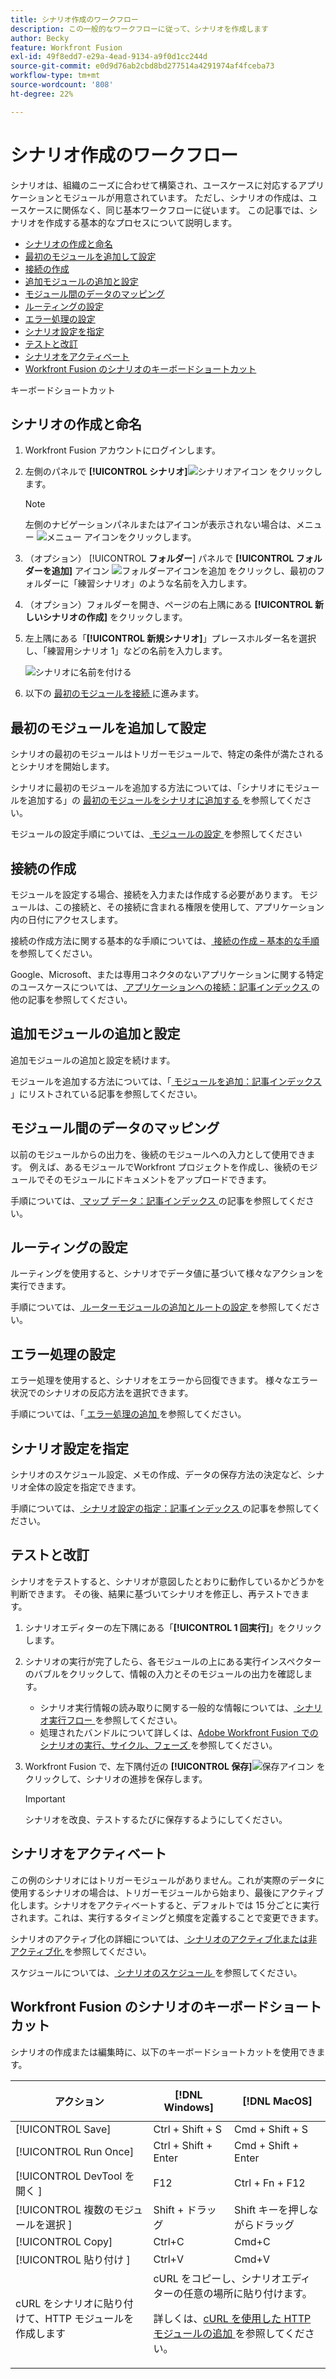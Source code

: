 ```yaml
---
title: シナリオ作成のワークフロー
description: この一般的なワークフローに従って、シナリオを作成します
author: Becky
feature: Workfront Fusion
exl-id: 49f8edd7-e29a-4ead-9134-a9f0d1cc244d
source-git-commit: e0d9d76ab2cbd8bd277514a4291974af4fceba73
workflow-type: tm+mt
source-wordcount: '808'
ht-degree: 22%

---
```


# シナリオ作成のワークフロー

シナリオは、組織のニーズに合わせて構築され、ユースケースに対応するアプリケーションとモジュールが用意されています。 ただし、シナリオの作成は、ユースケースに関係なく、同じ基本ワークフローに従います。 この記事では、シナリオを作成する基本的なプロセスについて説明します。


* [シナリオの作成と命名](#create-and-name-the-scenario)
* [最初のモジュールを追加して設定](#configure-the-first-module)
* [接続の作成](#create-connections)
* [追加モジュールの追加と設定](#add-and-configure-additional-modules)
* [モジュール間のデータのマッピング](#map-data-between-modules)
* [ルーティングの設定](#configure-routing)
* [エラー処理の設定](#configure-error-handling)
* [シナリオ設定を指定](#onfigure-scenario-settings)
* [テストと改訂](#test-and-revise)
* [シナリオをアクティベート](#activate-the-scenario)
* [Workfront Fusion のシナリオのキーボードショートカット](#workfront-fusion-scenario-keyboard-shortcuts)

キーボードショートカット



## シナリオの作成と命名

1. Workfront Fusion アカウントにログインします。
1. 左側のパネルで **[!UICONTROL シナリオ]**![ シナリオアイコン ](assets/scenarios-icon.png) をクリックします。

   >[!NOTE]
   >
   >左側のナビゲーションパネルまたはアイコンが表示されない場合は、メニュー ![メニュー](assets/main-menu-icon-left-nav.png) アイコンをクリックします。

1. （オプション） [!UICONTROL **フォルダー**] パネルで **[!UICONTROL フォルダーを追加]** アイコン ![ フォルダーアイコンを追加 ](assets/add-folder-icon.png) をクリックし、最初のフォルダーに「練習シナリオ」のような名前を入力します。

1. （オプション）フォルダーを開き、ページの右上隅にある **[!UICONTROL 新しいシナリオの作成]** をクリックします。

1. 左上隅にある「**[!UICONTROL 新規シナリオ]**」プレースホルダー名を選択し、「練習用シナリオ 1」などの名前を入力します。

   ![ シナリオに名前を付ける ](assets/name-the-scenario.png)

1. 以下の [ 最初のモジュールを接続 ](#2-connect-the-first-module) に進みます。

## 最初のモジュールを追加して設定

シナリオの最初のモジュールはトリガーモジュールで、特定の条件が満たされるとシナリオを開始します。

シナリオに最初のモジュールを追加する方法については、「シナリオにモジュールを追加する」の [ 最初のモジュールをシナリオに追加する ](/help/workfront-fusion/create-scenarios/add-modules/add-a-module-basic.md#add-the-first-module-to-a-scenario) を参照してください。

モジュールの設定手順については、[ モジュールの設定 ](/help/workfront-fusion/create-scenarios/add-modules/configure-a-modules-settings.md) を参照してください

## 接続の作成

モジュールを設定する場合、接続を入力または作成する必要があります。 モジュールは、この接続と、その接続に含まれる権限を使用して、アプリケーション内の日付にアクセスします。

接続の作成方法に関する基本的な手順については、[ 接続の作成 – 基本的な手順 ](/help/workfront-fusion/create-scenarios/connect-to-apps/connect-to-fusion-general.md) を参照してください。

Google、Microsoft、または専用コネクタのないアプリケーションに関する特定のユースケースについては、[ アプリケーションへの接続：記事インデックス ](/help/workfront-fusion/create-scenarios/connect-to-apps/connect-to-apps-toc.md) の他の記事を参照してください。

## 追加モジュールの追加と設定

追加モジュールの追加と設定を続けます。

モジュールを追加する方法については、「[ モジュールを追加：記事インデックス ](/help/workfront-fusion/create-scenarios/add-modules/add-modules-toc.md)」にリストされている記事を参照してください。

## モジュール間のデータのマッピング

以前のモジュールからの出力を、後続のモジュールへの入力として使用できます。 例えば、あるモジュールでWorkfront プロジェクトを作成し、後続のモジュールでそのモジュールにドキュメントをアップロードできます。

手順については、[ マップ データ：記事インデックス ](/help/workfront-fusion/create-scenarios/map-data/map-data-toc.md) の記事を参照してください。

## ルーティングの設定

ルーティングを使用すると、シナリオでデータ値に基づいて様々なアクションを実行できます。

手順については、[ ルーターモジュールの追加とルートの設定 ](/help/workfront-fusion/create-scenarios/add-modules/router-module.md) を参照してください。

## エラー処理の設定

エラー処理を使用すると、シナリオをエラーから回復できます。 様々なエラー状況でのシナリオの反応方法を選択できます。

手順については、「[ エラー処理の追加 ](/help/workfront-fusion/create-scenarios/config-error-handling/error-handling.md) を参照してください。

## シナリオ設定を指定

シナリオのスケジュール設定、メモの作成、データの保存方法の決定など、シナリオ全体の設定を指定できます。

手順については、[ シナリオ設定の指定：記事インデックス ](/help/workfront-fusion/create-scenarios/config-scenarios-settings/config-scenario-settings-toc.md) の記事を参照してください。

## テストと改訂

シナリオをテストすると、シナリオが意図したとおりに動作しているかどうかを判断できます。 その後、結果に基づいてシナリオを修正し、再テストできます。

1. シナリオエディターの左下隅にある「**[!UICONTROL 1 回実行]**」をクリックします。
1. シナリオの実行が完了したら、各モジュールの上にある実行インスペクターのバブルをクリックして、情報の入力とそのモジュールの出力を確認します。

   * シナリオ実行情報の読み取りに関する一般的な情報については、[ シナリオ実行フロー ](/help/workfront-fusion/references/scenarios/scenario-execution-flow.md) を参照してください。
   * 処理されたバンドルについて詳しくは、[Adobe Workfront Fusion でのシナリオの実行、サイクル、フェーズ ](/help/workfront-fusion/references/scenarios/scenario-execution-cycles-phases.md) を参照してください。

1. Workfront Fusion で、左下隅付近の **[!UICONTROL 保存]**![ 保存アイコン ](assets/save-icon.png) をクリックして、シナリオの進捗を保存します。

   >[!IMPORTANT]
   >
   >シナリオを改良、テストするたびに保存するようにしてください。

## シナリオをアクティベート

この例のシナリオにはトリガーモジュールがありません。これが実際のデータに使用するシナリオの場合は、トリガーモジュールから始まり、最後にアクティブ化します。シナリオをアクティベートすると、デフォルトでは 15 分ごとに実行されます。これは、実行するタイミングと頻度を定義することで変更できます。

シナリオのアクティブ化の詳細については、[ シナリオのアクティブ化または非アクティブ化 ](/help/workfront-fusion/manage-scenarios/activate-deactivate-scenarios.md) を参照してください。

スケジュールについては、[ シナリオのスケジュール ](/help/workfront-fusion/create-scenarios/config-scenarios-settings/schedule-a-scenario.md) を参照してください。

## Workfront Fusion のシナリオのキーボードショートカット

シナリオの作成または編集時に、以下のキーボードショートカットを使用できます。

<table style="table-layout:auto"> 
 <col data-mc-conditions=""> 
 <col data-mc-conditions=""> 
 <col data-mc-conditions=""> 
 <thead> 
  <tr> 
   <th> <p>アクション</p> </th> 
   <th>[!DNL Windows]</th> 
   <th> <p>[!DNL MacOS]</p> </th> 
  </tr> 
 </thead> 
 <tbody> 
  <tr> 
   <td role="rowheader">[!UICONTROL Save] </td> 
   <td>Ctrl + Shift + S</td> 
   <td>Cmd + Shift + S</span> </td> 
  </tr> 
  <tr> 
   <td role="rowheader">[!UICONTROL Run Once]</td> 
   <td>Ctrl + Shift + Enter</td> 
   <td>Cmd + Shift + Enter </span> </td> 
  </tr> 
  <tr> 
   <td role="rowheader">[!UICONTROL DevTool を開く ]</td> 
   <td>F12</td> 
   <td>Ctrl + Fn + F12</span> </td> 
  </tr> 
  <tr> 
   <td role="rowheader">[!UICONTROL 複数のモジュールを選択 ]</td> 
   <td>Shift + ドラッグ</td> 
   <td>Shift キーを押しながらドラッグ </span> </td> 
  </tr> 
  <tr> 
   <td role="rowheader">[!UICONTROL Copy]</td> 
   <td>Ctrl+C</td> 
   <td>Cmd+C</span> </td> 
  </tr> 
  <tr> 
   <td role="rowheader">[!UICONTROL 貼り付け ]</td> 
   <td>Ctrl+V</td> 
   <td>Cmd+V</span> </td> 
  </tr> 
  <tr> 
   <td role="rowheader">cURL をシナリオに貼り付けて、HTTP モジュールを作成します</td> 
   <td colspan="2">cURL をコピーし、シナリオエディターの任意の場所に貼り付けます。<p>詳しくは、<a href="/help/workfront-fusion/create-scenarios/add-modules/use-curl-create-http.md">cURL を使用した HTTP モジュールの追加 </a> を参照してください。</td> 
  </tr> 
 </tbody> 
</table>





